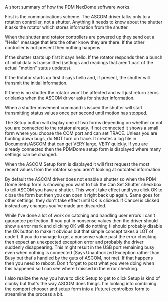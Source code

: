 A short summary of how the PDM NexDome software works.

First is the communications scheme. The ASCOM driver talks only to a rotation controller, not a shutter. Anything it needs to know about the shutter it asks the rotator which stores information from the shutter.

When the shutter and rotator controllers are powered up they send out a "Hello" message that lets the other know they are there. If the other controller is not present then nothing happens. 

If the shutter starts up first it says hello. If the rotator responds then a bunch of initial data is transmitted (settings and readings that aren't part of the actual "motion" status updates).

If the Rotator starts up first it says hello and, if present, the shutter will transmit the initial information.

If there is no shutter the rotator won't be affected and will just return zeros or blanks when the ASCOM driver asks for shutter information.

When a shutter movement command is issued the shutter will start transmitting status values once per second until motion has stopped.

The Setup button will display one of two forms depending on whether or not you are connected to the rotator already. If not connected it shows a small form where you choose the COM port and can set TRACE. Unless you are hunting down bugs, do NOT turn on trace. It creates a log file in Documents/ASCOM that can get VERY large, VERY quickly. If you are already connected then the PDMDome setup form is displayed where many settings can be changed.

When the ASCOM Setup form is displayed it will first request the most recent values from the rotator so you aren't looking at outdated information.

By default the ASCOM driver does not enable a shutter so when the PDM Dome Setup form is showing you want to tick the Can Set Shutter checkbox to tell ASCOM you have a shutter. This won't take effect until you click OK to close the form but then you can open it right back up again. Same goes for other settings, they don't take effect until OK is clicked. If Cancel is clicked instead any changes you've made are discarded.

While I've done a lot of work on catching and handling user errors I can't gaurantee perfection. If you put in nonsense values then the driver should show a error mark and clicking OK will do nothing (I should probably disable the OK button to make it obvious but that simple concept takes a LOT of code!). If you do manage to get a nonsense value past the error checking then expect an unexpected exception error and probably the driver suddenly disappearing. This might result in the USB port remaining busy even when nothing is connected (Says Unauthorized Exception rather than Busy but that's handled by the guts of ASCOM, not me). If that happens then you need to reboot. Don't forget to post what you were doing when this happened so I can see where I missed in the error checking.

I also realize the way you have to click Setup to get to click Setup is kind of clunky but that's the way ASCOM does things. I'm looking into combining the comport chooser and setup form into a (future) controlbox form to streamline the process a bit.



